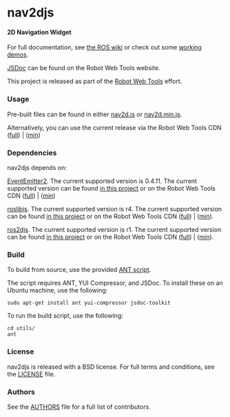 nav2djs
========

#### 2D Navigation Widget ####

For full documentation, see [the ROS wiki](http://ros.org/wiki/nav2djs) or check out some [working demos](http://robotwebtools.org/).

[JSDoc](http://robotwebtools.org/jsdoc/nav2djs/current/) can be found on the Robot Web Tools website.

This project is released as part of the [Robot Web Tools](http://robotwebtools.org/) effort.

### Usage ###
Pre-built files can be found in either [nav2d.js](build/nav2d.js) or [nav2d.min.js](build/nav2d.min.js).

Alternatively, you can use the current release via the Robot Web Tools CDN ([full](http://cdn.robotwebtools.org/nav2djs/current/nav2d.js)) | ([min](http://cdn.robotwebtools.org/nav2djs/current/nav2d.min.js))

### Dependencies ###
nav2djs depends on:

[EventEmitter2](https://github.com/hij1nx/EventEmitter2). The current supported version is 0.4.11.
The current supported version can be found [in this project](include/EventEmitter2/eventemitter2.js) or on the Robot Web Tools CDN ([full](http://cdn.robotwebtools.org/EventEmitter2/0.4.11/eventemitter2.js)) | ([min](http://cdn.robotwebtools.org/EventEmitter2/0.4.11/eventemitter2.min.js))

[roslibjs](https://github.com/RobotWebTools/roslibjs). The current supported version is r4.
The current supported version can be found [in this project](include/roslibjs/roslib.js) or on the Robot Web Tools CDN ([full](http://cdn.robotwebtools.org/roslibjs/r4/roslib.js)) | ([min](http://cdn.robotwebtools.org/roslibjs/r4/roslib.min.js)).

[ros2djs](https://github.com/RobotWebTools/ros2djs). The current supported version is r1.
The current supported version can be found [in this project](include/ros2djs/ros2d.js) or on the Robot Web Tools CDN ([full](http://cdn.robotwebtools.org/ros2djs/r1/ros2d.js)) | ([min](http://cdn.robotwebtools.org/ros2djs/r1/ros2d.min.js)).

### Build ###
To build from source, use the provided [ANT script](utils/build.xml).

The script requires ANT, YUI Compressor, and JSDoc. To install these on an Ubuntu machine, use the following:

    sudo apt-get install ant yui-compressor jsdoc-toolkit

To run the build script, use the following:

    cd utils/
    ant

### License ###
nav2djs is released with a BSD license. For full terms and conditions, see the [LICENSE](LICENSE) file.

### Authors ###
See the [AUTHORS](AUTHORS) file for a full list of contributors.
